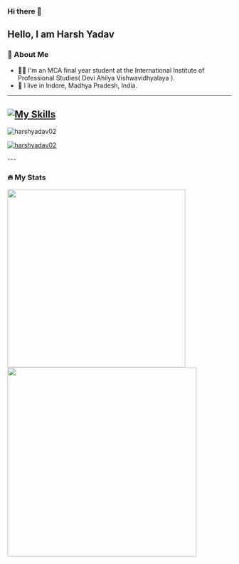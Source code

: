 ### Hi there 👋

**Hello, I am Harsh Yadav**
---
### 👦 About Me
- 👨‍💻 I'm an MCA final year student at the International Institute of Professional Studies( Devi Ahilya Vishwavidhyalaya ).
- 📍 I live in Indore, Madhya Pradesh, India.
- ---

[![My Skills](https://skillicons.dev/icons?i=html,css,git,github,python,flask,django,linux,mysql,java,mongodb,&perline=10)](https://skillicons.dev)
---

<p align="left"> <img src="https://komarev.com/ghpvc/?username=harshyadav02&label=Profile%20views&color=0e75b6&style=flat" alt="harshyadav02" /> </p>
<p align="left"> <a href="https://github.com/ryo-ma/github-profile-trophy"><img src="https://github-profile-trophy.vercel.app/?username=harshyadav02" alt="harshyadav02" /></a> </p>
---


### 🔥 My Stats 
<img width="400" src="https://github-readme-stats.vercel.app/api?username=harshyadav02&count_private=true&show_icons=true&theme=react" />  <img width="425" src="https://streak-stats.demolab.com/?user=harshyadav02&theme=react" />


